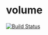 # volume

[![Build Status](https://cloud.drone.io/api/badges/rolehippie/volume/status.svg)](https://cloud.drone.io/rolehippie/mdadm)
